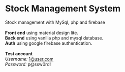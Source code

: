 # Stock Management System
Stock management with MySql, php and firebase
</br></br>
<b>Front end</b> using material design lite.
</br>
<b>Back end</b> using vanilla php and mysql database.
</br>
<b>Auth</b> using google firebase authentication.
</br></br>
<b>Test account</b>
<br/>
<i>Username:</i> 1@user.com
<br/>
<i>Password:</i> p@ssw0rd!
